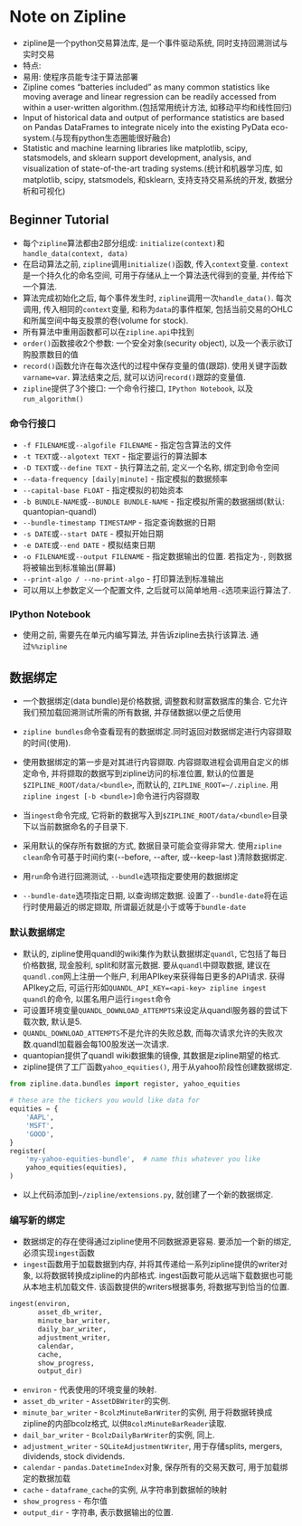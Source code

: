 # Note on Zipline

- zipline是一个python交易算法库, 是一个事件驱动系统, 同时支持回溯测试与实时交易
- 特点:
 - 易用: 使程序员能专注于算法部署
 - Zipline comes “batteries included” as many common statistics like moving average and linear regression can be readily accessed from within a user-written algorithm.(包括常用统计方法, 如移动平均和线性回归)
 - Input of historical data and output of performance statistics are based on Pandas DataFrames to integrate nicely into the existing PyData eco-system.(与现有python生态圈能很好融合)
 - Statistic and machine learning libraries like matplotlib, scipy, statsmodels, and sklearn support development, analysis, and visualization of state-of-the-art trading systems.(统计和机器学习库, 如matplotlib, scipy, statsmodels, 和sklearn, 支持支持交易系统的开发, 数据分析和可视化)

## Beginner Tutorial

- 每个`zipline`算法都由2部分组成: `initialize(context)`和`handle_data(context, data)`
- 在启动算法之前, `zipline`调用`initialize()`函数, 传入`context`变量. `context`是一个持久化的命名空间, 可用于存储从上一个算法迭代得到的变量, 并传给下一个算法.
- 算法完成初始化之后, 每个事件发生时, `zipline`调用一次`handle_data()`. 每次调用, 传入相同的`context`变量, 和称为`data`的事件框架, 包括当前交易的OHLC和所属空间中每支股票的卷(volume for stock).
- 所有算法中重用函数都可以在`zipline.api`中找到
- `order()`函数接收2个参数: 一个安全对象(security object), 以及一个表示欲订购股票数目的值
- `record()`函数允许在每次迭代的过程中保存变量的值(跟踪). 使用关键字函数`varname=var`. 算法结束之后, 就可以访问`record()`跟踪的变量值.
- `zipline`提供了3个接口: 一个命令行接口, `IPython Notebook`, 以及`run_algorithm()`

### 命令行接口

- `-f FILENAME`或`--algofile FILENAME` - 指定包含算法的文件
- `-t TEXT`或`--algotext TEXT` - 指定要运行的算法脚本
- `-D TEXT`或`--define TEXT` - 执行算法之前, 定义一个名称, 绑定到命令空间
- `--data-frequency [daily|minute]` - 指定模拟的数据频率
- `--capital-base FLOAT` - 指定模拟的初始资本
- `-b BUNDLE-NAME`或`--BUNDLE BUNDLE-NAME` - 指定模拟所需的数据捆绑(默认: quantopian-quandl)
- `--bundle-timestamp TIMESTAMP` - 指定查询数据的日期
- `-s DATE`或`--start DATE` - 模拟开始日期
- `-e DATE`或`--end DATE` - 模拟结束日期
- `-o FILENAME`或`--output FILENAME` - 指定数据输出的位置. 若指定为`-`, 则数据将被输出到标准输出(屏幕)
- `--print-algo / --no-print-algo` - 打印算法到标准输出
- 可以用以上参数定义一个配置文件, 之后就可以简单地用`-c`选项来运行算法了.

### IPython Notebook

- 使用之前, 需要先在单元内编写算法, 并告诉zipline去执行该算法. 通过`%%zipline`

## 数据绑定

- 一个数据绑定(data bundle)是价格数据, 调整数和财富数据库的集合. 它允许我们预加载回溯测试所需的所有数据, 并存储数据以便之后使用
- `zipline bundles`命令查看现有的数据绑定.同时返回对数据绑定进行内容撷取的时间(使用).
- 使用数据绑定的第一步是对其进行内容撷取. 内容撷取进程会调用自定义的绑定命令, 并将撷取的数据写到zipline访问的标准位置, 默认的位置是`$ZIPLINE_ROOT/data/<bundle>`, 而默认的, `ZIPLINE_ROOT=~/.zipline`. 用`zipline ingest [-b <bundle>]`命令进行内容撷取

- 当`ingest`命令完成, 它将新的数据写入到`$ZIPLINE_ROOT/data/<bundle>`目录下以当前数据命名的子目录下.
- 采用默认的保存所有数据的方式, 数据目录可能会变得非常大. 使用`zipline clean`命令可基于时间约束(--before, --after<date>, 或--keep-last <int>)清除数据绑定.
- 用`run`命令进行回溯测试, `--bundle`选项指定要使用的数据绑定
- `--bundle-date`选项指定日期, 以查询绑定数据. 设置了`--bundle-date`将在运行时使用最近的绑定撷取, 所谓最近就是小于或等于`bundle-date`

### 默认数据绑定

- 默认的, zipline使用quandl的wiki集作为默认数据绑定`quandl`, 它包括了每日价格数据, 现金股利, split和财富元数据. 要从`quandl`中撷取数据, 建议在`quandl.com`网上注册一个账户, 利用APIkey来获得每日更多的API请求. 获得APIkey之后, 可运行形如`QUANDL_API_KEY=<api-key> zipline ingest quandl`的命令, 以匿名用户运行`ingest`命令
- 可设置环境变量`QUANDL_DOWNLOAD_ATTEMPTS`来设定从quandl服务器的尝试下载次数, 默认是5.
- `QUANDL_DOWNLOAD_ATTEMPTS`不是允许的失败总数, 而每次请求允许的失败次数.quandl加载器会每100股发送一次请求.
- quantopian提供了quandl wiki数据集的镜像, 其数据是zipline期望的格式.
- zipline提供了工厂函数`yahoo_equities()`, 用于从yahoo阶段性创建数据绑定.

```python
from zipline.data.bundles import register, yahoo_equities

# these are the tickers you would like data for
equities = {
    'AAPL',
    'MSFT',
    'GOOD',
}
register(
    'my-yahoo-equities-bundle',  # name this whatever you like
    yahoo_equities(equities),
)
```

- 以上代码添加到`~/zipline/extensions.py`, 就创建了一个新的数据绑定.

### 编写新的绑定

- 数据绑定的存在使得通过zipline使用不同数据源更容易. 要添加一个新的绑定, 必须实现`ingest`函数
- `ingest`函数用于加载数据到内存, 并将其传递给一系列zipline提供的writer对象, 以将数据转换成zipline的内部格式. ingest函数可能从远端下载数据也可能从本地主机加载文件. 该函数提供的writers根据事务, 将数据写到恰当的位置.

```python
ingest(environ,
       asset_db_writer,
       minute_bar_writer,
       daily_bar_writer,
       adjustment_writer,
       calendar,
       cache,
       show_progress,
       output_dir)
````

- `environ` - 代表使用的环境变量的映射.
- `asset_db_writer` - `AssetDBWriter`的实例.
- `minute_bar_writer` - `BcolzMinuteBarWriter`的实例, 用于将数据转换成zipline的内部bcolz格式, 以供`BcolzMinuteBarReader`读取.
- `dail_bar_writer` - `BcolzDailyBarWriter`的实例, 同上.
- `adjustment_writer` - `SQLiteAdjustmentWriter`, 用于存储splits, mergers, dividends, stock dividends.
- `calendar` - `pandas.DatetimeIndex`对象, 保存所有的交易天数可, 用于加载绑定的数据加载
- `cache` - `dataframe_cache`的实例, 从字符串到数据帧的映射
- `show_progress` - 布尔值
- `output_dir` - 字符串, 表示数据输出的位置.
